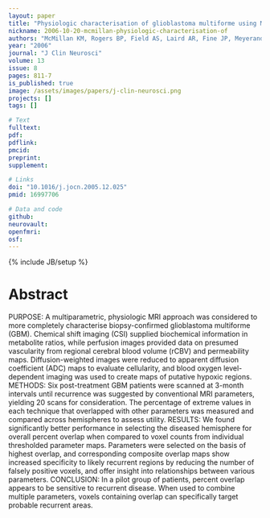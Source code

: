 ```yaml
---
layout: paper
title: "Physiologic characterisation of glioblastoma multiforme using MRI-based hypoxia mapping, chemical shift imaging, perfusion and diffusion maps."
nickname: 2006-10-20-mcmillan-physiologic-characterisation-of
authors: "McMillan KM, Rogers BP, Field AS, Laird AR, Fine JP, Meyerand ME"
year: "2006"
journal: "J Clin Neurosci"
volume: 13
issue: 8
pages: 811-7
is_published: true
image: /assets/images/papers/j-clin-neurosci.png
projects: []
tags: []

# Text
fulltext:
pdf:
pdflink:
pmcid: 
preprint:
supplement:

# Links
doi: "10.1016/j.jocn.2005.12.025"
pmid: 16997706

# Data and code
github:
neurovault:
openfmri:
osf:
---
```

{% include JB/setup %}

# Abstract

PURPOSE: A multiparametric, physiologic MRI approach was considered to more completely characterise biopsy-confirmed glioblastoma multiforme (GBM). Chemical shift imaging (CSI) supplied biochemical information in metabolite ratios, while perfusion images provided data on presumed vascularity from regional cerebral blood volume (rCBV) and permeability maps. Diffusion-weighted images were reduced to apparent diffusion coefficient (ADC) maps to evaluate cellularity, and blood oxygen level-dependent imaging was used to create maps of putative hypoxic regions. METHODS: Six post-treatment GBM patients were scanned at 3-month intervals until recurrence was suggested by conventional MRI parameters, yielding 20 scans for consideration. The percentage of extreme values in each technique that overlapped with other parameters was measured and compared across hemispheres to assess utility. RESULTS: We found significantly better performance in selecting the diseased hemisphere for overall percent overlap when compared to voxel counts from individual thresholded parameter maps. Parameters were selected on the basis of highest overlap, and corresponding composite overlap maps show increased specificity to likely recurrent regions by reducing the number of falsely positive voxels, and offer insight into relationships between various parameters. CONCLUSION: In a pilot group of patients, percent overlap appears to be sensitive to recurrent disease. When used to combine multiple parameters, voxels containing overlap can specifically target probable recurrent areas.

